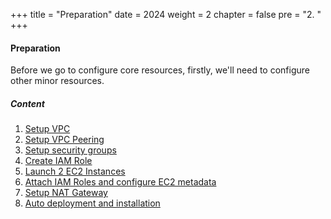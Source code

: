 +++
title = "Preparation"
date = 2024
weight = 2
chapter = false
pre = "2. "
+++

#### Preparation

Before we go to configure core resources, firstly, we'll need to configure other minor resources.

##### Content

1. [Setup VPC](2-1-setup-vpc)
2. [Setup VPC Peering](2-2-setup-vpc-peering)
3. [Setup security groups](2-3-setup-security-groups)
4. [Create IAM Role](2-4-create-iam-role)
5. [Launch 2 EC2 Instances](2-5-launch-ec2-instances)
6. [Attach IAM Roles and configure EC2 metadata](2-6-attach-iam-roles-and-configure-ec2-metadata)
7. [Setup NAT Gateway](2-7-setup-nat-gateway)
8. [Auto deployment and installation](2-6-auto-installation)
